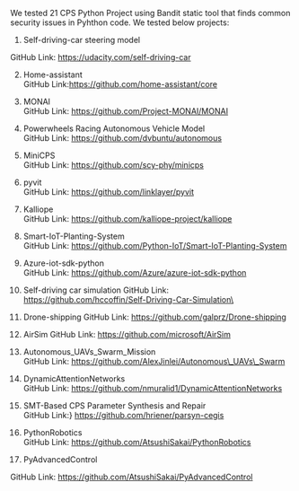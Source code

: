 
We tested 21 CPS Python Project using Bandit static tool that finds common security issues in Pyhthon code. We tested below projects:

1. Self-driving-car steering model  

GitHub Link: https://udacity.com/self-driving-car   

 
2. Home-assistant  
GitHub Link:https://github.com/home-assistant/core   


3. MONAI  
GitHub Link: https://github.com/Project-MONAI/MONAI  


4. Powerwheels Racing Autonomous Vehicle Model  
GitHub Link: https://github.com/dvbuntu/autonomous  


5. MiniCPS  
GitHub Link: https://github.com/scy-phy/minicps  


6. pyvit  
GitHub Link: https://github.com/linklayer/pyvit  


7. Kalliope  
GitHub Link: https://github.com/kalliope-project/kalliope  


8. Smart-IoT-Planting-System  
GitHub Link: https://github.com/Python-IoT/Smart-IoT-Planting-System  

9. Azure-iot-sdk-python  
GitHub Link: https://github.com/Azure/azure-iot-sdk-python  


10. Self-driving car simulation
GitHub Link: https://github.com/hccoffin/Self-Driving-Car-Simulation\


11. Drone-shipping
GitHub Link: https://github.com/galprz/Drone-shipping  


12. AirSim
GitHub Link: https://github.com/microsoft/AirSim  


13. Autonomous\_UAVs\_Swarm\_Mission  
GitHub Link: https://github.com/AlexJinlei/Autonomous\_UAVs\_Swarm  


14. DynamicAttentionNetworks  
GitHub Link: https://github.com/nmuralid1/DynamicAttentionNetworks  

15. SMT-Based CPS Parameter Synthesis and Repair  
GitHub Link:} https://github.com/hriener/parsyn-cegis  

16. PythonRobotics    
GitHub Link: https://github.com/AtsushiSakai/PythonRobotics  


17. PyAdvancedControl    

GitHub Link: https://github.com/AtsushiSakai/PyAdvancedControl  
